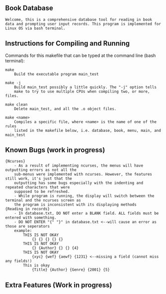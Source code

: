 Book Database
--------------
    Welcome, this is a comprehensive database tool for reading in book data and prompting user input records. This program is implemented for Linux OS via bash terminal. 

Instructions for Compiling and Running
--------------------------------------
Commands for this makefile that can be typed at the command line (bash terminal):

    make
        Build the executable program main_test

    make -j
        Build main_test possibly a little quickly. The "-j" option tells
        make to try to use multiple CPUs when compiling two, or more, files.

    make clean
        Delete main_test, and all the .o object files.

    make <name>
        Compiles a specific file, where <name> is the name of one of the rules
        listed in the makefile below, i.e. database, book, menu, main, and main_test

Known Bugs (work in progress)
----------
    {Ncurses}
        - As a result of implementing ncurses, the menus will have outputting errors as not all the 
        sub-menus were implemented with ncurses. However, the features still work, it's just that the 
        outputting has some bugs especially with the indenting and repeated characters that were 
        supposed to be refreshed. 
        - While program is running, the display will switch between the terminal and the ncurses screen as
        the program is inconsistent with its displaying methods 
    {Reading in records}
        - In database.txt, DO NOT enter a BLANK field. ALL fields must be entered with something.
        - DO NOT ENTER "{" "}" in database.txt <--will cause an error as those are seperators 
        example: 
            THIS IS NOT OKAY
                {} {} {} {} {} 
            THIS IS NOT OKAY
                {} {Author} {} {} {4}
            THIS IS NOT OKAY
                {xyc} {wef} {aewf} {1231} <--missing a field (cannot miss any fields!)
            This is okay 
                {Title} {Author} {Genre} {2001} {5}

Extra Features (Work in progress)
--------------

